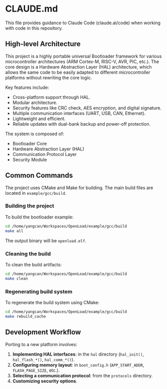 # CLAUDE.md

This file provides guidance to Claude Code (claude.ai/code) when working with code in this repository.

## High-level Architecture

This project is a highly portable universal Bootloader framework for various microcontroller architectures (ARM Cortex-M, RISC-V, AVR, PIC, etc.). The core design is a Hardware Abstraction Layer (HAL) architecture, which allows the same code to be easily adapted to different microcontroller platforms without rewriting the core logic.

Key features include:
- Cross-platform support through HAL.
- Modular architecture.
- Security features like CRC check, AES encryption, and digital signature.
- Multiple communication interfaces (UART, USB, CAN, Ethernet).
- Lightweight and efficient.
- Reliable updates with dual-bank backup and power-off protection.

The system is composed of:
- Bootloader Core
- Hardware Abstraction Layer (HAL)
- Communication Protocol Layer
- Security Module

## Common Commands

The project uses CMake and Make for building. The main build files are located in `example/gcc/build`.

### Building the project

To build the bootloader example:
```bash
cd /home/yangcan/Workspaces/OpenLoad/example/gcc/build
make all
```

The output binary will be `openload.elf`.

### Cleaning the build
To clean the build artifacts:
```bash
cd /home/yangcan/Workspaces/OpenLoad/example/gcc/build
make clean
```

### Regenerating build system
To regenerate the build system using CMake:
```bash
cd /home/yangcan/Workspaces/OpenLoad/example/gcc/build
make rebuild_cache
```

## Development Workflow

Porting to a new platform involves:
1.  **Implementing HAL interfaces**: in the `hal` directory (`hal_init()`, `hal_flash_*()`, `hal_comm_*()`).
2.  **Configuring memory layout**: in `boot_config.h` (`APP_START_ADDR`, `FLASH_PAGE_SIZE`, etc.).
3.  **Selecting a communication protocol**: from the `protocols` directory.
4.  **Customizing security options**.
